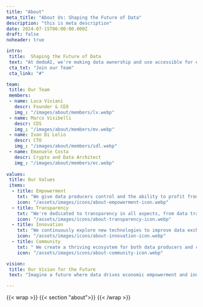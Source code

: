 ```yaml
---
title: "About"
meta_title: "About Us: Shaping the Future of Data"
description: "this is meta description"
date: 2024-07-15T06:00:00.000Z
draft: false
noheader: true

intro:
 title:  Shaping the Future of Data
 text: "At dedoAI, we're making data ownership and use accessible for everyone. Our mission is to help you control and profit from your data. Using blockchain, we ensure fair and transparent exchanges, valuing your data as a key asset in the digital economy."
 cta_txt: "Join our Team"
 cta_link: "#"

team: 
 title: Our Team
 members:
 - name: Luca Viviani
   descr: Founder & CEO
   img_: "/images/about/members/lv.webp"
 - name: Marco Visibelli
   descr: CDS
   img_: "/images/about/members/mv.webp"
 - name: Ivan Di Lelio
   descr: CTO
   img_: "/images/about/members/idl.webp"
 - name: Emanuele Costa
   descr: Crypto and Data Architect
   img_: "/images/about/members/ec.webp"
 
values:
 title: Our Values
 items:
  - title: Empowerment
    txt: "We give data producers control and the ability to profit from their data."
    icon: "/assets/images/icons/about-empowerment-icon.webp"
  - title: Transparency
    txt: "We're dedicated to transparency in all aspects, from data transactions to platform operations."
    icon: "/assets/images/icons/about-transparency-icon.webp"
  - title: Innovation
    txt: "We continuously explore new technologies to improve data exchange."
    icon: "/assets/images/icons/about-innovation-icon.webp"
  - title: Community
    txt: " We create a thriving ecosystem for both data producers and consumers."
    icon: "/assets/images/icons/about-community-icon.webp"

vision:
 title: Our Vision for the Future
 text: "Imagine a future where data drives economic empowerment and innovation. At dedoAI, we're committed to making this a reality. With advanced technology and a community focus, we're revolutionizing the data economy. Join us in democratizing data and unlocking its true value for everyone."

---
```

{{< wrap >}}
{{< section "about">}}
{{< /wrap >}}
